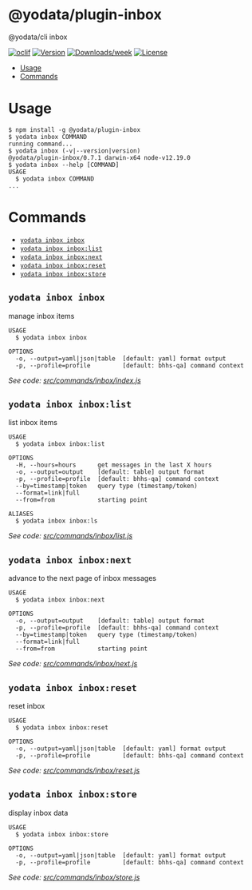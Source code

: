 @yodata/plugin-inbox
====================

@yodata/cli inbox 

[![oclif](https://img.shields.io/badge/cli-oclif-brightgreen.svg)](https://oclif.io)
[![Version](https://img.shields.io/npm/v/@yodata/plugin-inbox.svg)](https://npmjs.org/package/@yodata/plugin-inbox)
[![Downloads/week](https://img.shields.io/npm/dw/@yodata/plugin-inbox.svg)](https://npmjs.org/package/@yodata/plugin-inbox)
[![License](https://img.shields.io/npm/l/@yodata/plugin-inbox.svg)](https://github.com/yodata/plugin-inbox/blob/master/package.json)

<!-- toc -->
* [Usage](#usage)
* [Commands](#commands)
<!-- tocstop -->
# Usage
<!-- usage -->
```sh-session
$ npm install -g @yodata/plugin-inbox
$ yodata inbox COMMAND
running command...
$ yodata inbox (-v|--version|version)
@yodata/plugin-inbox/0.7.1 darwin-x64 node-v12.19.0
$ yodata inbox --help [COMMAND]
USAGE
  $ yodata inbox COMMAND
...
```
<!-- usagestop -->
# Commands
<!-- commands -->
* [`yodata inbox inbox`](#yodata-inbox-inbox)
* [`yodata inbox inbox:list`](#yodata-inbox-inboxlist)
* [`yodata inbox inbox:next`](#yodata-inbox-inboxnext)
* [`yodata inbox inbox:reset`](#yodata-inbox-inboxreset)
* [`yodata inbox inbox:store`](#yodata-inbox-inboxstore)

## `yodata inbox inbox`

manage inbox items

```
USAGE
  $ yodata inbox inbox

OPTIONS
  -o, --output=yaml|json|table  [default: yaml] format output
  -p, --profile=profile         [default: bhhs-qa] command context
```

_See code: [src/commands/inbox/index.js](https://github.com/Yodata/yodata/blob/v0.7.1/src/commands/inbox/index.js)_

## `yodata inbox inbox:list`

list inbox items

```
USAGE
  $ yodata inbox inbox:list

OPTIONS
  -H, --hours=hours      get messages in the last X hours
  -o, --output=output    [default: table] output format
  -p, --profile=profile  [default: bhhs-qa] command context
  --by=timestamp|token   query type (timestamp/token)
  --format=link|full
  --from=from            starting point

ALIASES
  $ yodata inbox inbox:ls
```

_See code: [src/commands/inbox/list.js](https://github.com/Yodata/yodata/blob/v0.7.1/src/commands/inbox/list.js)_

## `yodata inbox inbox:next`

advance to the next page of inbox messages

```
USAGE
  $ yodata inbox inbox:next

OPTIONS
  -o, --output=output    [default: table] output format
  -p, --profile=profile  [default: bhhs-qa] command context
  --by=timestamp|token   query type (timestamp/token)
  --format=link|full
  --from=from            starting point
```

_See code: [src/commands/inbox/next.js](https://github.com/Yodata/yodata/blob/v0.7.1/src/commands/inbox/next.js)_

## `yodata inbox inbox:reset`

reset inbox

```
USAGE
  $ yodata inbox inbox:reset

OPTIONS
  -o, --output=yaml|json|table  [default: yaml] format output
  -p, --profile=profile         [default: bhhs-qa] command context
```

_See code: [src/commands/inbox/reset.js](https://github.com/Yodata/yodata/blob/v0.7.1/src/commands/inbox/reset.js)_

## `yodata inbox inbox:store`

display inbox data

```
USAGE
  $ yodata inbox inbox:store

OPTIONS
  -o, --output=yaml|json|table  [default: yaml] format output
  -p, --profile=profile         [default: bhhs-qa] command context
```

_See code: [src/commands/inbox/store.js](https://github.com/Yodata/yodata/blob/v0.7.1/src/commands/inbox/store.js)_
<!-- commandsstop -->
